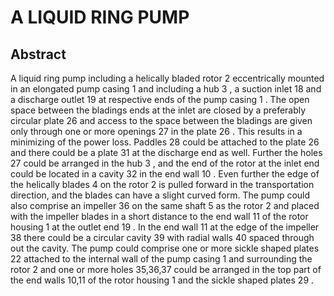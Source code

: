 # A LIQUID RING PUMP

## Abstract
A liquid ring pump including a helically bladed rotor 2 eccentrically mounted in an elongated pump casing 1 and including a hub 3 , a suction inlet 18 and a discharge outlet 19 at respective ends of the pump casing 1 . The open space between the bladings ends at the inlet are closed by a preferably circular plate 26 and access to the space between the bladings are given only through one or more openings 27 in the plate 26 . This results in a minimizing of the power loss. Paddles 28 could be attached to the plate 26 and there could be a plate 31 at the discharge end as well. Further the holes 27 could be arranged in the hub 3 , and the end of the rotor at the inlet end could be located in a cavity 32 in the end wall 10 . Even further the edge of the helically blades 4 on the rotor 2 is pulled forward in the transportation direction, and the blades can have a slight curved form. The pump could also comprise an impeller 36 on the same shaft 5 as the rotor 2 and placed with the impeller blades in a short distance to the end wall 11 of the rotor housing 1 at the outlet end 19 . In the end wall 11 at the edge of the impeller 38 there could be a circular cavity 39 with radial walls 40 spaced through out the cavity. The pump could comprise one or more sickle shaped plates 22 attached to the internal wall of the pump casing 1 and surrounding the rotor 2 and one or more holes 35,36,37 could be arranged in the top part of the end walls 10,11 of the rotor housing 1 and the sickle shaped plates 29 .